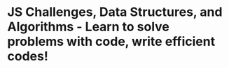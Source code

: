 # JS Challenges, Data Structures, and Algorithms - Learn to solve problems with code, write efficient codes!
